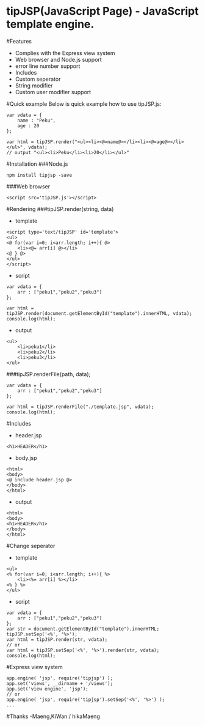 tipJSP(JavaScript Page) - JavaScript template engine.
======

#Features
- Complies with the Express view system
- Web browser and Node.js support
- error line number support
- Includes
- Custom seperator
- String modifier
- Custom user modifier support

#Quick example
Below is quick example how to use tipJSP.js:
```
var vdata = {
	name : "Peku",
	age : 20
};

var html = tipJSP.render("<ul><li><@=name@></li><li><@=age@></li></ul>", vdata);
// output "<ul><li>Peku</li><li>20</li></ul>"
```

#Installation
###Node.js
```
npm install tipjsp -save
```
###Web browser
```
<script src='tipJSP.js'></script>
```
#Rendering
###tipJSP.render(string, data)
- template  

```
<script type='text/tipJSP' id='template'>
<ul>
<@ for(var i=0; i<arr.length; i++){ @>
	<li><@= arr[i] @></li>
<@ } @>
</ul>
</script>
```
- script  

```
var vdata = {
	arr : ["peku1","peku2","peku3"]
};

var html = tipJSP.render(document.getElementById("template").innerHTML, vdata);
console.log(html);
```
- output  

```
<ul>
	<li>peku1</li>
	<li>peku2</li>
	<li>peku3</li>
</ul>
```
###tipJSP.renderFile(path, data);
```
var vdata = {
	arr : ["peku1","peku2","peku3"]
};

var html = tipJSP.renderFile("./template.jsp", vdata);
console.log(html);
```

#Includes
- header.jsp  

```
<h1>HEADER</h1>
```
- body.jsp  

```
<html>
<body>
<@ include header.jsp @>
</body>
</html>
```
- output  

```
<html>
<body>
<h1>HEADER</h1>
</body>
</html>
```
#Change seperator
- template  

```
<ul>
<% for(var i=0; i<arr.length; i++){ %>
	<li><%= arr[i] %></li>
<% } %>
</ul>
```
- script  

```
var vdata = {
	arr : ["peku1","peku2","peku3"]
};
var str = document.getElementById("template").innerHTML;
tipJSP.setSep('<%', '%>');
var html = tipJSP.render(str, vdata);
// or
var html = tipJSP.setSep('<%', '%>').render(str, vdata);
console.log(html);
```

#Express view system
```
app.engine( 'jsp', require('tipjsp') );
app.set('views', __dirname + '/views');
app.set('view engine', 'jsp');
// or
app.engine( 'jsp', require('tipjsp').setSep('<%', '%>') );
...
```

#Thanks
-Maeng,KiWan / hikaMaeng
